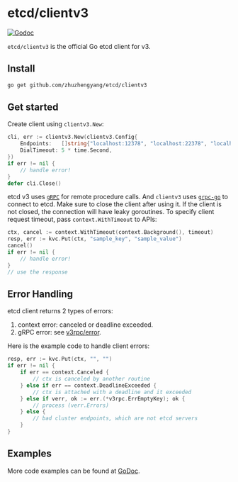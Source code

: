 # etcd/clientv3

[![Godoc](http://img.shields.io/badge/go-documentation-blue.svg?style=flat-square)](https://godoc.org/github.com/zhuzhengyang/etcd/clientv3)

`etcd/clientv3` is the official Go etcd client for v3.

## Install

```bash
go get github.com/zhuzhengyang/etcd/clientv3
```

## Get started

Create client using `clientv3.New`:

```go
cli, err := clientv3.New(clientv3.Config{
	Endpoints:   []string{"localhost:12378", "localhost:22378", "localhost:32378"},
	DialTimeout: 5 * time.Second,
})
if err != nil {
	// handle error!
}
defer cli.Close()
```

etcd v3 uses [`gRPC`](http://www.grpc.io) for remote procedure calls. And `clientv3` uses
[`grpc-go`](https://github.com/grpc/grpc-go) to connect to etcd. Make sure to close the client after using it. 
If the client is not closed, the connection will have leaky goroutines. To specify client request timeout,
pass `context.WithTimeout` to APIs:

```go
ctx, cancel := context.WithTimeout(context.Background(), timeout)
resp, err := kvc.Put(ctx, "sample_key", "sample_value")
cancel()
if err != nil {
    // handle error!
}
// use the response
```

## Error Handling

etcd client returns 2 types of errors:

1. context error: canceled or deadline exceeded.
2. gRPC error: see [v3rpc/error](https://github.com/zhuzhengyang/etcd/blob/master/etcdserver/api/v3rpc/error.go).

Here is the example code to handle client errors:

```go
resp, err := kvc.Put(ctx, "", "")
if err != nil {
	if err == context.Canceled {
		// ctx is canceled by another routine
	} else if err == context.DeadlineExceeded {
		// ctx is attached with a deadline and it exceeded
	} else if verr, ok := err.(*v3rpc.ErrEmptyKey); ok {
		// process (verr.Errors)
	} else {
		// bad cluster endpoints, which are not etcd servers
	}
}
```

## Examples

More code examples can be found at [GoDoc](https://godoc.org/github.com/zhuzhengyang/etcd/clientv3).
